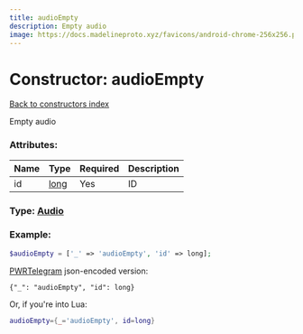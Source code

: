 ```yaml
---
title: audioEmpty
description: Empty audio
image: https://docs.madelineproto.xyz/favicons/android-chrome-256x256.png
---
```

# Constructor: audioEmpty  
[Back to constructors index](index.md)



Empty audio

### Attributes:

| Name     |    Type       | Required | Description |
|----------|---------------|----------|-------------|
|id|[long](../types/long.md) | Yes|ID|



### Type: [Audio](../types/Audio.md)


### Example:

```php
$audioEmpty = ['_' => 'audioEmpty', 'id' => long];
```  

[PWRTelegram](https://pwrtelegram.xyz) json-encoded version:

```
{"_": "audioEmpty", "id": long}
```


Or, if you're into Lua:

```lua
audioEmpty={_='audioEmpty', id=long}

```


